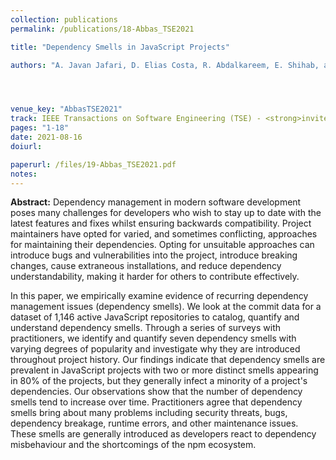 ```yaml
---
collection: publications
permalink: /publications/18-Abbas_TSE2021

title: "Dependency Smells in JavaScript Projects"

authors: "A. Javan Jafari, D. Elias Costa, R. Abdalkareem, E. Shihab, and N. Tsantalis"




venue_key: "AbbasTSE2021"
track: IEEE Transactions on Software Engineering (TSE) - <strong>invited to be presented at ICSE 2022 as a Journal First paper.</strong>
pages: "1-18"
date: 2021-08-16
doiurl: 

paperurl: /files/19-Abbas_TSE2021.pdf
notes:
---
```


**Abstract:** Dependency management in modern software development poses many challenges for developers who wish to stay up to date with the latest features and fixes whilst ensuring backwards compatibility. Project maintainers have opted for varied, and sometimes conflicting, approaches for maintaining their dependencies. Opting for unsuitable approaches can introduce bugs and vulnerabilities into the project, introduce breaking changes, cause extraneous installations, and reduce dependency understandability, making it harder for others to contribute effectively.

In this paper, we empirically examine evidence of recurring dependency management issues (dependency smells). We look at the commit data for a dataset of 1,146 active JavaScript repositories to catalog, quantify and understand dependency smells. Through a series of surveys with practitioners, we identify and quantify seven dependency smells with varying degrees of popularity and investigate why they are introduced throughout project history. Our findings indicate that dependency smells are prevalent in JavaScript projects with two or more distinct smells appearing in 80% of the projects, but they generally infect a minority of a project's dependencies. Our observations show that the number of dependency smells tend to increase over time. Practitioners agree that dependency smells bring about many problems including security threats, bugs, dependency breakage, runtime errors, and other maintenance issues. These smells are generally introduced as developers react to dependency misbehaviour and the shortcomings of the npm ecosystem.